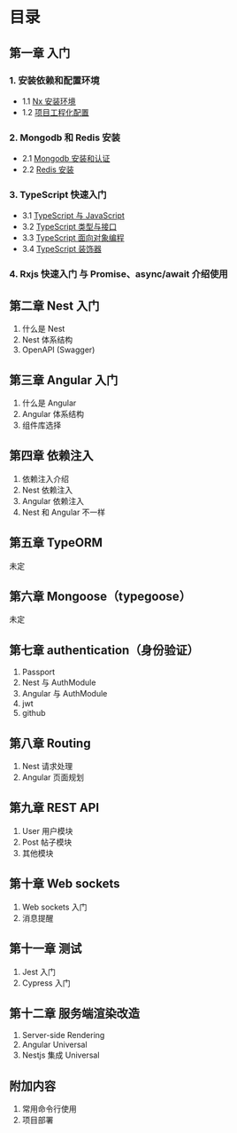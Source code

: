 # 目录

## 第一章 入门

### 1. 安装依赖和配置环境

- 1.1 [Nx 安装环境](chapter1/1.1-Nx安装环境.md)
- 1.2 [项目工程化配置](chapter1/1.2-项目工程化配置.md)

### 2. Mongodb 和 Redis 安装

- 2.1 [Mongodb 安装和认证](chapter1/2.1-Mongodb安装.md)
- 2.2 [Redis 安装](chapter1/2.2-Redis安装.md)

### 3. TypeScript 快速入门

- 3.1 [TypeScript 与 JavaScript](chapter1/3.1-TypeScript与JavaScript.md)
- 3.2 [TypeScript 类型与接口](chapter1/3.2-TypeScript类型与接口.md)
- 3.3 [TypeScript 面向对象编程](chapter1/3.3-TypeScript面向对象编程.md)
- 3.4 [TypeScript 装饰器](chapter1/3.4-TypeScript装饰器.md)

### 4. Rxjs 快速入门 与 Promise、async/await 介绍使用

## 第二章 Nest 入门

1. 什么是 Nest
2. Nest 体系结构
3. OpenAPI (Swagger)

## 第三章 Angular 入门

1. 什么是 Angular
2. Angular 体系结构
3. 组件库选择

## 第四章 依赖注入

1. 依赖注入介绍
2. Nest 依赖注入
3. Angular 依赖注入
4. Nest 和 Angular 不一样

## 第五章 TypeORM

未定

## 第六章 Mongoose（typegoose）

未定

## 第七章 authentication（身份验证）

1. Passport
2. Nest 与 AuthModule
3. Angular 与 AuthModule
4. jwt
5. github

## 第八章 Routing

1. Nest 请求处理
2. Angular 页面规划

## 第九章 REST API

1. User 用户模块
2. Post 帖子模块
3. 其他模块

## 第十章 Web sockets

1. Web sockets 入门
2. 消息提醒

## 第十一章 测试

1. Jest 入门
2. Cypress 入门

## 第十二章 服务端渲染改造

1. Server-side Rendering
2. Angular Universal
3. Nestjs 集成 Universal

## 附加内容

1. 常用命令行使用
2. 项目部署

